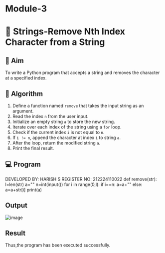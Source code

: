 # Module-3
# 🧹 Strings-Remove Nth Index Character from a String

## 🎯 Aim
To write a Python program that accepts a string and removes the character at a specified index.

## 🧠 Algorithm
1. Define a function named `remove` that takes the input string as an argument.
2. Read the index `n` from the user input.
3. Initialize an empty string `a` to store the new string.
4. Iterate over each index of the string using a `for` loop.
5. Check if the current index `i` is not equal to `n`.
6. If `i != n`, append the character at index `i` to string `a`.
7. After the loop, return the modified string `a`.
8. Print the final result.

## 💻 Program
DEVELOPED BY: HARISH S
REGISTER NO: 212224110022
      def remove(str):
          l=len(str)
      a=""
      n=int(input())
      for i in range(0,l):
          if i==n:
              a=a+""
          else:
              a=a+str[i]
      print(a)

## Output
![image](https://github.com/user-attachments/assets/f2b93b8a-a826-4421-bb1f-92e6d62966d8)


## Result
Thus,the program has been executed successfully.
